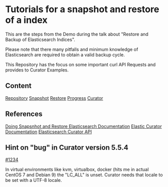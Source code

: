 # Tutorials for a snapshot and restore of a index

This are the steps from the Demo during the talk about "Restore and Backup of Elasticsearch Indices".

Please note that there many pitfalls and minimum knowledge of Elasticsearch are required to obtain a valid backup cycle.

This Repository has the focus on some important curl API Requests and provides to Curator Examples.

## Content

[Repository](01_repository/README.md)
[Snapshot](02_do_snapshots/README.md)
[Restore](03_restore/README.md)
[Progress](04_progress/README.md)
[Curator](05_curator/README.md)

## References

[Doing Snapsnhot and Restore Elasticsearch Documentation](https://www.elastic.co/guide/en/elasticsearch/reference/current/modules-snapshots.html)
[Elastic Curator Documentation](https://www.elastic.co/guide/en/elasticsearch/client/curator/current/index.html)
[Elasticsearch Curator API](https://curator.readthedocs.io/en/latest/)

## Hint on "bug" in Curator version 5.5.4

[#1234](https://github.com/elastic/curator/issues/1243)

In virtual environments like kvm, virtualbox, docker  (hits me in actual CentOS 7 and Debian 9) the "LC_ALL" is unset.
Curator needs that locale to be set with a UTF-8 locale. 
